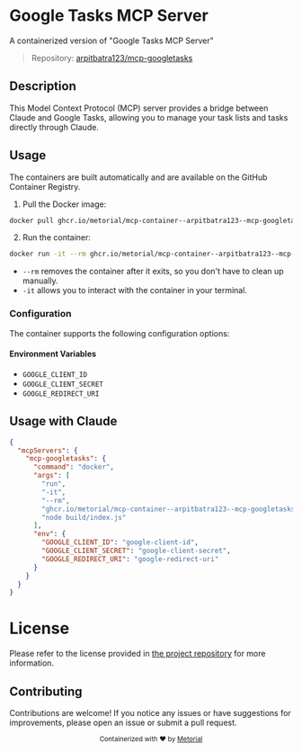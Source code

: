 
# Google Tasks MCP Server

A containerized version of "Google Tasks MCP Server"

> Repository: [arpitbatra123/mcp-googletasks](https://github.com/arpitbatra123/mcp-googletasks)

## Description

This Model Context Protocol (MCP) server provides a bridge between Claude and Google Tasks, allowing you to manage your task lists and tasks directly through Claude.


## Usage

The containers are built automatically and are available on the GitHub Container Registry.

1. Pull the Docker image:

```bash
docker pull ghcr.io/metorial/mcp-container--arpitbatra123--mcp-googletasks--mcp-googletasks
```

2. Run the container:

```bash
docker run -it --rm ghcr.io/metorial/mcp-container--arpitbatra123--mcp-googletasks--mcp-googletasks 
```

- `--rm` removes the container after it exits, so you don't have to clean up manually.
- `-it` allows you to interact with the container in your terminal.


### Configuration

The container supports the following configuration options:




#### Environment Variables

- `GOOGLE_CLIENT_ID`
- `GOOGLE_CLIENT_SECRET`
- `GOOGLE_REDIRECT_URI`




## Usage with Claude

```json
{
  "mcpServers": {
    "mcp-googletasks": {
      "command": "docker",
      "args": [
        "run",
        "-it",
        "--rm",
        "ghcr.io/metorial/mcp-container--arpitbatra123--mcp-googletasks--mcp-googletasks",
        "node build/index.js"
      ],
      "env": {
        "GOOGLE_CLIENT_ID": "google-client-id",
        "GOOGLE_CLIENT_SECRET": "google-client-secret",
        "GOOGLE_REDIRECT_URI": "google-redirect-uri"
      }
    }
  }
}
```

# License

Please refer to the license provided in [the project repository](https://github.com/arpitbatra123/mcp-googletasks) for more information.

## Contributing

Contributions are welcome! If you notice any issues or have suggestions for improvements, please open an issue or submit a pull request.

<div align="center">
  <sub>Containerized with ❤️ by <a href="https://metorial.com">Metorial</a></sub>
</div>
  
